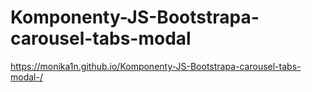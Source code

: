 # Komponenty-JS-Bootstrapa-carousel-tabs-modal
https://monika1n.github.io/Komponenty-JS-Bootstrapa-carousel-tabs-modal-/
